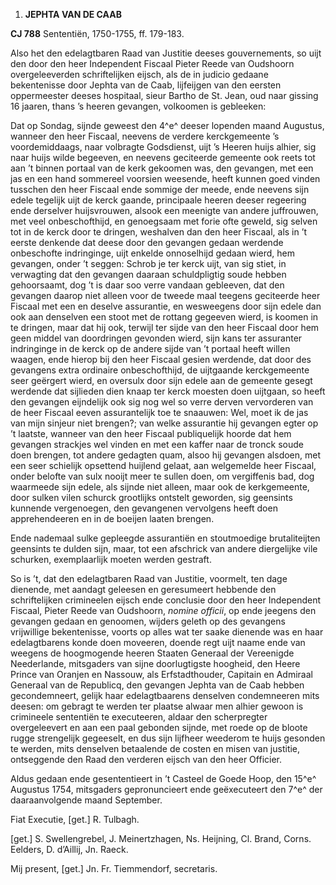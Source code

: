 1.  **JEPHTA VAN DE CAAB**

**CJ 788** Sententiën, 1750-1755, ff. 179-183.

Also het den edelagtbaren Raad van Justitie deeses gouvernements, so
uijt den door den heer Independent Fiscaal Pieter Reede van Oudshoorn
overgeleeverden schriftelijken eijsch, als de in judicio gedaane
bekentenisse door Jephta van de Caab, lijfeijgen van den eersten
oppermeester deeses hospitaal, sieur Bartho de St. Jean, oud naar
gissing 16 jaaren, thans ’s heeren gevangen, volkoomen is gebleeken:

Dat op Sondag, sijnde geweest den 4^e^ deeser lopenden maand Augustus,
wanneer den heer Fiscaal, neevens de verdere kerckgemeente ’s
voordemiddaags, naar volbragte Godsdienst, uijt ’s Heeren huijs alhier,
sig naar huijs wilde begeeven, en neevens geciteerde gemeente ook reets
tot aan ’t binnen portaal van de kerk gekoomen was, den gevangen, met
een jas en een hand sommereel voorsien weesende, heeft kunnen goed
vinden tusschen den heer Fiscaal ende sommige der meede, ende neevens
sijn edele tegelijk uijt de kerck gaande, principaale heeren deeser
regeering ende derselver huijsvrouwen, alsook een meenigte van andere
juffrouwen, met veel onbeschofthijd, en genoegsaam met forie ofte
geweld, sig selven tot in de kerck door te dringen, weshalven dan den
heer Fiscaal, als in ’t eerste denkende dat deese door den gevangen
gedaan werdende onbeschofte indringinge, uijt enkelde onnoselhijd gedaan
wierd, hem gevangen, onder ’t seggen: Schrob je ter kerck uijt, van sig
stiet, in verwagting dat den gevangen daaraan schuldpligtig soude hebben
gehoorsaamt, dog ’t is daar soo verre vandaan gebleeven, dat den
gevangen daarop niet alleen voor de tweede maal teegens geciteerde heer
Fiscaal met een en deselve assurantie, en wesweegens door sijn edele dan
ook aan denselven een stoot met de rottang gegeeven wierd, is koomen in
te dringen, maar dat hij ook, terwijl ter sijde van den heer Fiscaal
door hem geen middel van doordringen gevonden wierd, sijn kans ter
assuranter indringinge in de kerck op de andere sijde van ’t portaal
heeft willen waagen, ende hierop bij den heer Fiscaal gesien werdende,
dat door des gevangens extra ordinaire onbeschofthijd, de uijtgaande
kerckgemeente seer geërgert wierd, en oversulx door sijn edele aan de
gemeente gesegt werdende dat sijlieden dien knaap ter kerck moesten doen
uijtgaan, so heeft den gevangen eijndelijk ook sig nog wel so verre
derven vervorderen van de heer Fiscaal eeven assurantelijk toe te
snaauwen: Wel, moet ik de jas van mijn sinjeur niet brengen?; van welke
assurantie hij gevangen egter op ’t laatste, wanneer van den heer
Fiscaal publiquelijk hoorde dat hem gevangen strackjes wel vinden en met
een kaffer naar de tronck soude doen brengen, tot andere gedagten quam,
alsoo hij gevangen alsdoen, met een seer schielijk opsettend huijlend
gelaat, aan welgemelde heer Fiscaal, onder belofte van sulx nooijt meer
te sullen doen, om vergiffenis bad, dog waarmeede sijn edele, als sijnde
niet alleen, maar ook de kerkgemeente, door sulken vilen schurck
grootlijks ontstelt geworden, sig geensints kunnende vergenoegen, den
gevangenen vervolgens heeft doen apprehendeeren en in de boeijen laaten
brengen.

Ende nademaal sulke gepleegde assurantiën en stoutmoedige brutaliteijten
geensints te dulden sijn, maar, tot een afschrick van andere diergelijke
vile schurken, exemplaarlijk moeten werden gestraft.

So is ’t, dat den edelagtbaren Raad van Justitie, voormelt, ten dage
dienende, met aandagt geleesen en geresumeert hebbende den
schriftelijken crimineelen eijsch ende conclusie door den heer
Independent Fiscaal, Pieter Reede van Oudshoorn, *nomine officii*, op
ende jeegens den gevangen gedaan en genoomen, wijders geleth op des
gevangens vrijwillige bekentenisse, voorts op alles wat ter saake
dienende was en haar edelagtbarens konde doen moveeren, doende regt uijt
naame ende van weegens de hoogmogende heeren Staaten Generaal der
Vereenigde Neederlande, mitsgaders van sijne doorlugtigste hoogheid, den
Heere Prince van Oranjen en Nassouw, als Erfstadthouder, Capitain en
Admiraal Generaal van de Republicq, den gevangen Jephta van de Caab
hebben gecondemneert, gelijk haar edelagtbaarens denselven condemneeren
mits deesen: om gebragt te werden ter plaatse alwaar men alhier gewoon
is crimineele sententiën te executeeren, aldaar den scherpregter
overgeleevert en aan een paal gebonden sijnde, met roede op de bloote
rugge strengelijk gegeeselt, en dus sijn lijfheer weederom te huijs
gesonden te werden, mits denselven betaalende de costen en misen van
justitie, ontseggende den Raad den verderen eijsch van den heer
Officier.

Aldus gedaan ende gesententieert in ’t Casteel de Goede Hoop, den 15^e^
Augustus 1754, mitsgaders gepronuncieert ende geëxecuteert den 7^e^ der
daaraanvolgende maand September.

Fiat Executie, \[get.\] R. Tulbagh.

\[get.\] S. Swellengrebel, J. Meinertzhagen, Ns. Heijning, Cl. Brand,
Corns. Eelders, D. d’Aillij, Jn. Raeck.

Mij present, \[get.\] Jn. Fr. Tiemmendorf, secretaris.
